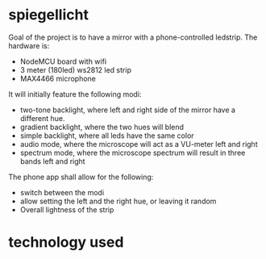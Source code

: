 # spiegellicht

Goal of the project is to have a mirror with a phone-controlled ledstrip.
The hardware is:
* NodeMCU board with wifi
* 3 meter (180led) ws2812 led strip
* MAX4466 microphone 

It will initially feature the following modi:
* two-tone backlight, where left and right side of the mirror have a different hue.
* gradient backlight, where the two hues will blend
* simple backlight, where all leds have the same color
* audio mode, where the microscope will act as a VU-meter left and right
* spectrum mode, where the microscope spectrum will result in three bands left and right

The phone app shall allow for the following:
* switch between the modi
* allow setting the left and the right hue, or leaving it random
* Overall lightness of the strip

# technology used

